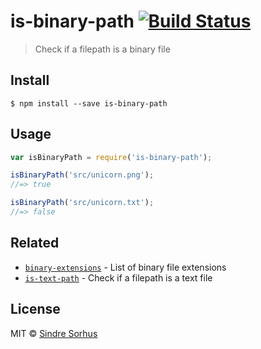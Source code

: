 # is-binary-path [![Build Status](https://travis-ci.org/sindresorhus/is-binary-path.svg?branch=master)](https://travis-ci.org/sindresorhus/is-binary-path)

> Check if a filepath is a binary file



























































<extoc></extoc>

## Install

```
$ npm install --save is-binary-path
```


## Usage

```js
var isBinaryPath = require('is-binary-path');

isBinaryPath('src/unicorn.png');
//=> true

isBinaryPath('src/unicorn.txt');
//=> false
```


## Related

- [`binary-extensions`](https://github.com/sindresorhus/binary-extensions) - List of binary file extensions
- [`is-text-path`](https://github.com/sindresorhus/is-text-path) - Check if a filepath is a text file


## License

MIT © [Sindre Sorhus](http://sindresorhus.com)
